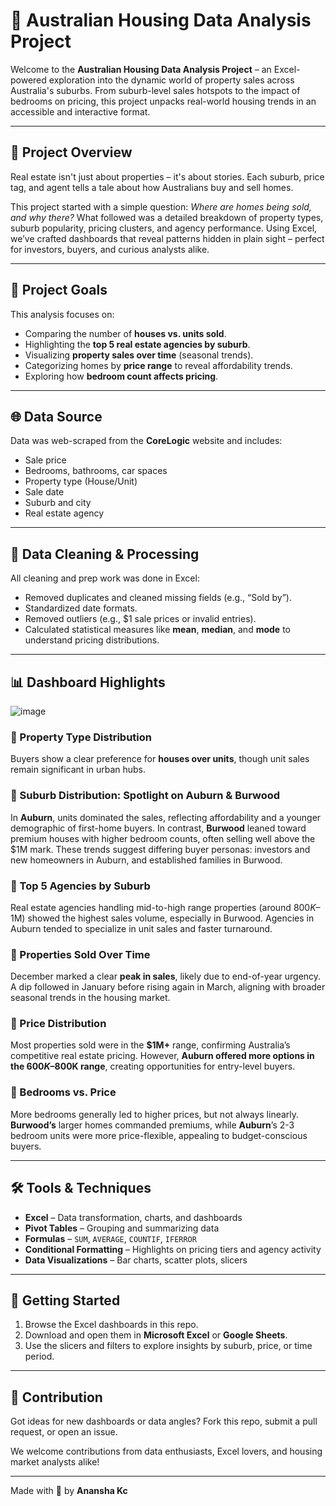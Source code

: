 # 🏡 Australian Housing Data Analysis Project

Welcome to the **Australian Housing Data Analysis Project** – an Excel-powered exploration into the dynamic world of property sales across Australia's suburbs. From suburb-level sales hotspots to the impact of bedrooms on pricing, this project unpacks real-world housing trends in an accessible and interactive format.

---

## 📌 Project Overview

Real estate isn't just about properties – it's about stories. Each suburb, price tag, and agent tells a tale about how Australians buy and sell homes.

This project started with a simple question: _Where are homes being sold, and why there?_ What followed was a detailed breakdown of property types, suburb popularity, pricing clusters, and agency performance. Using Excel, we’ve crafted dashboards that reveal patterns hidden in plain sight – perfect for investors, buyers, and curious analysts alike.

---

## 🎯 Project Goals

This analysis focuses on:

- Comparing the number of **houses vs. units sold**.
- Highlighting the **top 5 real estate agencies by suburb**.
- Visualizing **property sales over time** (seasonal trends).
- Categorizing homes by **price range** to reveal affordability trends.
- Exploring how **bedroom count affects pricing**.

---

## 🌐 Data Source

Data was web-scraped from the **CoreLogic** website and includes:

- Sale price
- Bedrooms, bathrooms, car spaces
- Property type (House/Unit)
- Sale date
- Suburb and city
- Real estate agency

---

## 🧹 Data Cleaning & Processing

All cleaning and prep work was done in Excel:

- Removed duplicates and cleaned missing fields (e.g., “Sold by”).
- Standardized date formats.
- Removed outliers (e.g., $1 sale prices or invalid entries).
- Calculated statistical measures like **mean**, **median**, and **mode** to understand pricing distributions.

---

## 📊 Dashboard Highlights

![image](https://github.com/user-attachments/assets/763e791c-2ffb-4fd9-aed9-277dd3241f4d)


### 🔹 Property Type Distribution
Buyers show a clear preference for **houses over units**, though unit sales remain significant in urban hubs.

### 🔹 Suburb Distribution: Spotlight on Auburn & Burwood

In **Auburn**, units dominated the sales, reflecting affordability and a younger demographic of first-home buyers. In contrast, **Burwood** leaned toward premium houses with higher bedroom counts, often selling well above the $1M mark. These trends suggest differing buyer personas: investors and new homeowners in Auburn, and established families in Burwood.

### 🔹 Top 5 Agencies by Suburb
Real estate agencies handling mid-to-high range properties (around $800K–$1M) showed the highest sales volume, especially in Burwood. Agencies in Auburn tended to specialize in unit sales and faster turnaround.

### 🔹 Properties Sold Over Time
December marked a clear **peak in sales**, likely due to end-of-year urgency. A dip followed in January before rising again in March, aligning with broader seasonal trends in the housing market.

### 🔹 Price Distribution
Most properties sold were in the **$1M+** range, confirming Australia’s competitive real estate pricing. However, **Auburn offered more options in the $600K–$800K range**, creating opportunities for entry-level buyers.

### 🔹 Bedrooms vs. Price
More bedrooms generally led to higher prices, but not always linearly. **Burwood’s** larger homes commanded premiums, while **Auburn**’s 2-3 bedroom units were more price-flexible, appealing to budget-conscious buyers.

---

## 🛠 Tools & Techniques

- **Excel** – Data transformation, charts, and dashboards
- **Pivot Tables** – Grouping and summarizing data
- **Formulas** – `SUM`, `AVERAGE`, `COUNTIF`, `IFERROR`
- **Conditional Formatting** – Highlights on pricing tiers and agency activity
- **Data Visualizations** – Bar charts, scatter plots, slicers

---

## 🚀 Getting Started

1. Browse the Excel dashboards in this repo.
2. Download and open them in **Microsoft Excel** or **Google Sheets**.
3. Use the slicers and filters to explore insights by suburb, price, or time period.

---

## 🤝 Contribution

Got ideas for new dashboards or data angles? Fork this repo, submit a pull request, or open an issue.

We welcome contributions from data enthusiasts, Excel lovers, and housing market analysts alike!

---

Made with 💙 by **Anansha Kc**

